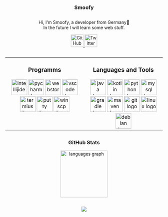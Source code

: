 <h3 align="center">Smoofy</h3>
<h2></h2>
<p align="center">Hi, I'm Smoofy, a developer from Germany👋<br>In the future I will learn some web stuff.</p>

<div align="center">
  <a href="https://github.com/Smoofy19" target="_blank">
    <img src="https://img.shields.io/badge/GitHub-181717?logo=github&logoColor=white&style=for-the-    badge" height="40" alt="GitHub"  />
  </a>
  <a href="https://twitter.com/Smoofy19" target=_"blank">
    <img src="https://img.shields.io/badge/Twitter-1DA1F2?logo=twitter&logoColor=black&style=for-the-badge" height="40" alt="Twitter"  />
  </a>
</div>

<h2></h2>

<table align="center"><tr><td valign="top" width="50%">

<h3 align="center">Programms</h3>
<div align="center">  
  <a href="https://www.jetbrains.com/de-de/idea/" target="_blank"><img src="https://skillicons.dev/icons?i=idea" height="50" alt="intellijidea logo"  /></a>
  <a href="https://www.jetbrains.com/de-de/pycharm/" target="_blank"><img src="https://upload.wikimedia.org/wikipedia/commons/thumb/1/1d/PyCharm_Icon.svg/640px-PyCharm_Icon.svg.png"      height="50" alt="pycharm logo"  /></a>
  <a href="https://www.jetbrains.com/de-de/webstorm/" target="_blank"><img src="https://upload.wikimedia.org/wikipedia/commons/thumb/7/71/WebStorm_Icon.png/640px-WebStorm_Icon.png"      height="50" alt="webstorm logo"  /></a>
  <a href="https://code.visualstudio.com/" target="_blank"><img src="https://skillicons.dev/icons?i=vscode" height="50" alt="vscode logo"  /></a>
  <a href="https://termius.com/" target="_blank"><img src="https://user-images.githubusercontent.com/92434610/137111602-71118494-37cb-46a7-870f-e80716f72286.png" height="50" alt="termius     logo"  /></a>
  <a href="https://www.putty.org/" target="_blank"><img src="https://cdn.jsdelivr.net/gh/devicons/devicon/icons/putty/putty-original.svg" height="50" alt="putty logo"  /></a>
  <a href="https://winscp.net/" target="_blank"><img src="https://upload.wikimedia.org/wikipedia/commons/4/4f/WinSCP_6_Logo.png" height="50" alt="winscp logo"  /></a>
</div>

</td><td valign="top" width="50%">

<h3 align="center">Languages and Tools</h3>
<div align="center">  
  <a href="https://www.java.com/" target="_blank"><img src="https://cdn.jsdelivr.net/gh/devicons/devicon/icons/java/java-original.svg" height="50" alt="java logo"  /></a>
  <a href="https://kotlinlang.org/" target="_blank"><img src="https://cdn.jsdelivr.net/gh/devicons/devicon/icons/kotlin/kotlin-original.svg" height="50" alt="kotlin logo"  /></a>
  <a href="https://www.python.org/" target="_blank"><img src="https://cdn.jsdelivr.net/gh/devicons/devicon/icons/python/python-original.svg" height="50" alt="python logo"  /></a>
  <a href="https://www.mysql.com/" target="_blank"><img src="https://skillicons.dev/icons?i=mysql" height="50" alt="mysql logo"  /></a>
  <a href="https://gradle.org/" target="_blank"><img src="https://skillicons.dev/icons?i=gradle" height="50" alt="gradle logo"  /></a>
  <a href="https://maven.apache.org/" target="_blank"><img src="https://skillicons.dev/icons?i=maven" height="50" alt="maven logo"  /></a>
    <a href="https://git-scm.com/" target="_blank"><img src="https://skillicons.dev/icons?i=git" height="50" alt="git logo"  /></a>
    <a href="https://de.wikipedia.org/wiki/Linux" target="_blank"><img src="https://skillicons.dev/icons?i=linux" height="50" alt="linux logo"  /></a>
    <a href="https://www.debian.org/index.de.html" target="_blank"><img src="https://cdn.jsdelivr.net/gh/devicons/devicon/icons/debian/debian-original.svg" height="50" alt="debian logo"        /></a>
</div>

</td></tr></table>  

<h2></h2>

<h3 align="center">GitHub Stats</h3>
<div align="center">
  <img src="https://github-readme-stats.vercel.app/api/top-langs?username=Smoofy19&locale=en&hide_title=false&layout=compact&card_width=320&langs_count=6&theme=dark&hide_border=false&order=2" height="150" alt="languages graph"  />
</div>

<h2></h2>

<div align="center">
  <img src="https://komarev.com/ghpvc/?username=Smoofy19&&style=for-the-badge" align="center">
</div>
